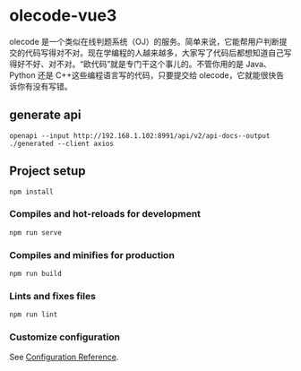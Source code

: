# olecode-vue3
olecode 是一个类似在线判题系统（OJ）的服务。简单来说，它能帮用户判断提交的代码写得对不对。现在学编程的人越来越多，大家写了代码后都想知道自己写得好不好、对不对。“欧代码”就是专门干这个事儿的。不管你用的是 Java、Python 还是 C++这些编程语言写的代码，只要提交给 olecode，它就能很快告诉你有没有写错。

## generate api
```
openapi --input http://192.168.1.102:8991/api/v2/api-docs--output ./generated --client axios

```

## Project setup
```
npm install
```

### Compiles and hot-reloads for development
```
npm run serve
```

### Compiles and minifies for production
```
npm run build
```

### Lints and fixes files
```
npm run lint
```

### Customize configuration
See [Configuration Reference](https://cli.vuejs.org/config/).
